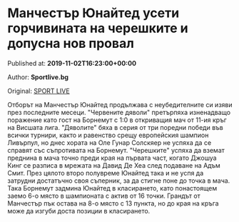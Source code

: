 
# Манчестър Юнайтед усети горчивината на черешките и допусна нов провал

Published at: **2019-11-02T16:23:00+00:00**

Author: **Sportlive.bg**

Original: [SPORT LIVE](https://www.sportlive.bg/worldfootball/england/manchestyr-yunajted-useti-gorchivinata-na-chereshkite-i-dopusna-nov-proval-1391103.html)

Отборът на Манчестър Юнайтед продължава с неубедителните си изяви през последните месеци. "Червените дяволи" претърпяха изненадващо поражение като гост на Борнемут с 1:0 в откриващия мач от 11-ия кръг на Висшата лига.
"Дяволите" бяха в серия от три поредни победи във всички турнири, както и равенство срещу европейския шампион Ливърпул, но днес хората на Оле Гунар Солскяер не успяха да се справят със съпротивата на Борнемут.
"Черешките" успяха да вземат преднина в мача точно преди края на първата част, когато Джошуа Кинг се разписа в мрежата на Давид Де Хеа след подаване на Адъм Смит. През цялото второ полувреме Юнайтед така и не успя да затрудни достатъчно своя съперник, за да стигне поне до точка в мача.
Така Борнемут задмина Юнайтед в класирането, като понастоящем заемо 6-о място в шампионата с актив от 16 точки. Грандът от Манчестър пък остава на 8-о място с 13 пункта, но до края на кръга може да изгуби доста позиции в класирането.
 
